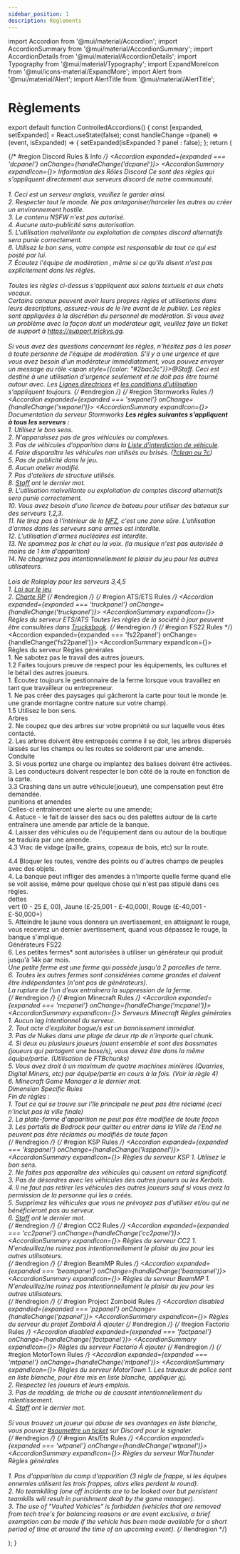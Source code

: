 ```yaml
---
sidebar_position: 1
description: Règlements
---
```


import Accordion from '@mui/material/Accordion';
import AccordionSummary from '@mui/material/AccordionSummary';
import AccordionDetails from '@mui/material/AccordionDetails';
import Typography from '@mui/material/Typography';
import ExpandMoreIcon from '@mui/icons-material/ExpandMore';
import Alert from '@mui/material/Alert';
import AlertTitle from '@mui/material/AlertTitle';

# Règlements

export default function ControlledAccordions() { const [expanded, setExpanded] = React.useState(false); const handleChange =(panel) => (event, isExpanded) => { setExpanded(isExpanded ? panel : false); }; return (
    <div>
    {/* #region Discord Rules & Info */}
      <Accordion expanded={expanded === 'dcpanel'} onChange={handleChange('dcpanel')}>
        <AccordionSummary expandIcon={<ExpandMoreIcon />}>
          <Typography><i class="fab fa-discord"></i> Information des Rôles Discord</Typography>
        </AccordionSummary>
        <AccordionDetails>
        <Typography>
          Ce sont des règles qui s'appliquent directement aux serveurs discord de notre communauté.<br/><br/>
          1. Ceci est un serveur anglais, veuillez le garder ainsi.<br/>
          2. Respecter tout le monde. Ne pas antagoniser/harceler les autres ou créer un environnement hostile.<br/>
          3. Le contenu NSFW n'est pas autorisé.<br/>
          4. Aucune auto-publicité sans autorisation.<br/>
          5. L'utilisation malveillante ou exploitation de comptes discord alternatifs sera punie correctement.<br/>
          6. Utilisez le bon sens, votre compte est responsable de tout ce qui est posté par lui.<br/>
          7. Écoutez l'équipe de modération <a href="https://trickys.gg/staffteam"></a>, même si ce qu'ils disent n'est pas explicitement dans les règles.<br/><br/>
          Toutes les règles ci-dessus s'appliquent aux salons textuels et aux chats vocaux.<br/>
          Certains canaux peuvent avoir leurs propres règles et utilisations dans leurs descriptions, assurez-vous de le lire avant de le publier. Les règles sont appliquées à la discrétion du personnel de modération. Si vous avez un problème avec la façon dont un modérateur agit, veuillez faire un ticket de support à <a href="https://support.trickys.gg">https://support.trickys.gg</a>. <br/><br/>
          Si vous avez des questions concernant les règles, n'hésitez pas à les poser à toute personne de l'équipe de modération. S'il y a une urgence et que vous avez besoin d'un modérateur immédiatement, vous pouvez envoyer un message au rôle <span style={{color: "#2bac3c"}}>@Staff</span>. Ceci est destiné à une utilisation d'urgence seulement et ne doit pas être tourné autour avec. Les <a href="https://discord.com/guidelines">Lignes directrices</a> et <a href="https://discord.com/terms">les conditions d'utilisation</a> s'appliquent toujours.
        </Typography>
        </AccordionDetails>
      </Accordion>
    {/* #endregion */}
    {/* #region Stormworks Rules */}
      <Accordion expanded={expanded === 'swpanel'} onChange={handleChange('swpanel')}>
        <AccordionSummary expandIcon={<ExpandMoreIcon />}>
          <Typography><i class="fa-solid fa-anchor"></i> Documentation du serveur Stormworks</Typography>
        </AccordionSummary>
        <AccordionDetails>
        <Typography>
          <b>Les règles suivantes s'appliquent à tous les serveurs :</b><br/>
          1. Utilisez le bon sens.<br/>
          2. N'apparaissez pas de gros véhicules ou complexes.<br/>
          3. Pas de véhicules d'apparition dans la <a href="https://trickys.gg/vehiclebans">Liste d'interdiction de véhicule</a>.<br/>
          4. Faire disparaître les véhicules non utilisés ou brisés. (<a href="/stormworks/commands">?clean ou ?c</a>)<br/>
          5. Pas de publicité dans le jeu.<br/>
          6. Aucun atelier modifié.<br/>
          7. Pas d'ateliers de structure utilisés.<br/>
          8. <a href="https://trickys.gg/staffteam">Staff</a> ont le dernier mot.<br/>
          9. L'utilisation malveillante ou exploitation de comptes discord alternatifs sera punie correctement.<br/>
          10. Vous avez besoin d'une licence de bateau <a href="/stormworks/boats"></a> pour utiliser des bateaux sur des serveurs 1,2,3.<br/>
          11. Ne tirez pas à l'intérieur de la <a href="/stormworks/no-fire-zone">NFZ</a>, c'est une zone sûre. L'utilisation d'armes dans les serveurs sans armes est interdite.<br/>
          12. L'utilisation d'armes nucléaires est interdite.<br/>
          13. Ne spammez pas le chat ou la voix. (la musique n'est pas autorisée à moins de 1 km d'apparition)<br/>
          14. Ne chagrinez pas intentionnellement le plaisir du jeu pour les autres utilisateurs.<br/><br/>
          Lois de Roleplay pour les serveurs 3,4,5<br/>
          1. <a href="/hrplaws">Loi sur le jeu</a><br/>
          2. <a href="https://trickys.gg/staffteam">Charte RP</a>
        </Typography>
        </AccordionDetails>
      </Accordion>
    {/* #endregion */}
    {/* #region ATS/ETS Rules */}
      <Accordion expanded={expanded === 'truckpanel'} onChange={handleChange('truckpanel')}>
        <AccordionSummary expandIcon={<ExpandMoreIcon />}>
          <Typography><i class="fas fas fa-truck"></i> Règles du serveur ETS/ATS</Typography>
        </AccordionSummary>
        <AccordionDetails>
        <Typography>
          Toutes les règles de la société à jour peuvent être consultées dans <a href="https://trucksbook.eu/company/125046">Trucksbook</a>.
        </Typography>
        </AccordionDetails>
      </Accordion>
    {/* #endregion */}
    {/* #region FS22 Rules */}
      <Accordion expanded={expanded === 'fs22panel'} onChange={handleChange('fs22panel')}>
        <AccordionSummary expandIcon={<ExpandMoreIcon />}>
          <Typography><i class="fas fa-tractor"></i> Règles du serveur</Typography>
        </AccordionSummary>
        <AccordionDetails>
        <Typography>
          <span class="tricky-color">Règles générales</span><br/>
          1. Ne sabotez pas le travail des autres joueurs.<br/>
          1.2 Faites toujours preuve de respect pour les équipements, les cultures et le bétail des autres joueurs.<br/>
          1. Écoutez toujours le gestionnaire de la ferme lorsque vous travaillez en tant que travailleur ou entrepreneur.<br/>
          1. Ne pas créer des paysages qui gâcheront la carte pour tout le monde (e. une grande montagne contre nature sur votre champ).<br/>
          1.5 Utilisez le bon sens.<br/>
           <span class="tricky-color">Arbres</span><br/>
          2. Ne coupez que des arbres sur votre propriété ou sur laquelle vous êtes contacté.<br/>
          2. Les arbres doivent être entreposés comme il se doit, les arbres dispersés laissés sur les champs ou les routes se solderont par une amende.<br/>
           <span class="tricky-color">Conduite</span><br/>
          3. Si vous portez une charge ou implantez des balises doivent être activées.<br/>
          3. Les conducteurs doivent respecter le bon côté de la route en fonction de la carte.<br/>
          3.3 Crashing dans un autre véhicule(joueur), une compensation peut être demandée.<br/>
           <span class="tricky-color">punitions et amendes</span><br/>
          Celles-ci entraîneront une alerte ou une amende;<br/>
          4. Astuce - le fait de laisser des sacs ou des palettes autour de la carte entraînera une amende par article de la banque.<br/>
          4. Laisser des véhicules ou de l'équipement dans ou autour de la boutique se traduira par une amende.<br/>
          4.3 Vrac de vidage (paille, grains, copeaux de bois, etc) sur la route.<br/>
          
 4.4 Bloquer les routes, vendre des points ou d'autres champs de peuples avec des objets.<br/>
          4. La banque peut infliger des amendes à n'importe quelle ferme quand elle se voit assise, même pour quelque chose qui n'est pas stipulé dans ces règles.<br/>
           <span class="tricky-color">dettes</span><br/>
          vert (0 - 25 £, 00), Jaune (£-25,001 - £-40,000), Rouge (£-40,001 - £-50,000+)<br/>
          5. Atteindre le jaune vous donnera un avertissement, en atteignant le rouge, vous recevrez un dernier avertissement, quand vous dépassez le rouge, la banque s'implique.<br/>
           <span class="tricky-color">Générateurs FS22</span><br/>
          6. Les petites fermes* sont autorisées à utiliser un générateur qui produit jusqu'à 14k par mois.<br/>
          *Une petite ferme est une ferme qui possède jusqu'à 2 parcelles de terre.<br/>
          6. Toutes les autres fermes sont considérées comme grandes et doivent être indépendantes (n'ont pas de générateurs).<br/>
          La rupture de l'un d'eux entraînera la suppression de la ferme.<br/>
        </Typography>
        </AccordionDetails>
      </Accordion>
    {/* #endregion */}
    {/* #region Minecraft Rules */}
      <Accordion expanded={expanded === 'mcpanel'} onChange={handleChange('mcpanel')}>
        <AccordionSummary expandIcon={<ExpandMoreIcon />}>
          <Typography><i class="fa-solid fa-square-full"></i> Serveurs Minecraft</Typography>
        </AccordionSummary>
        <AccordionDetails>
        <Typography>
        <span class="tricky-color">Règles générales</span><br/>
        1. Aucun lag intentionnel du serveur.<br/>
        2. Tout acte d'exploiter bogue/s est un bannissement immédiat.<br/>
        3. Pas de Nukes dans une plage de deux rtp de n'importe quel chunk.<br/>
        4. Si deux ou plusieurs joueurs jouent ensemble et sont des bassmates (joueurs qui partagent une base/s), vous devez être dans la même équipe/partie. (Utilisation de FTBchunks)<br/>
        5. Vous avez droit à un maximum de quatre machines minières (Quarries, Digital Miners, etc) par équipe/partie en cours à la fois. (Voir la règle 4)<br/>
        6. Minecraft Game Manager a le dernier mot.<br/>
        <span class="tricky-color">Dimension Specific Rules</span><br/>
        Fin de règles :<br/>
        1. Tout ce qui se trouve sur l'île principale ne peut pas être réclamé (ceci n'inclut pas la ville finale)<br/>
        2. La plate-forme d'apparition ne peut pas être modifiée de toute façon<br/>
        3. Les portails de Bedrock pour quitter ou entrer dans la Ville de l'End ne peuvent pas être réclamés ou modifiés de toute façon<br/>
        </Typography>
        </AccordionDetails>
      </Accordion>
    {/* #endregion */}
    {/* #region KSP Rules */}
      <Accordion expanded={expanded === 'ksppanel'} onChange={handleChange('ksppanel')}>
        <AccordionSummary expandIcon={<ExpandMoreIcon />}>
          <Typography><i class="fas fa-user-astronaut"></i> Règles du serveur KSP</Typography>
        </AccordionSummary>
        <AccordionDetails>
        <Typography>
          1. Utilisez le bon sens.<br/>
          2. Ne faites pas apparaître des véhicules qui causent un retard significatif.<br/>
          3. Pas de désordres avec les véhicules des autres joueurs ou les Kerbals.<br/>
          4. Il ne faut pas retirer les véhicules des autres joueurs sauf si vous avez la permission de la personne qui les a créés.<br/>
          5. Supprimez les véhicules que vous ne prévoyez pas d'utiliser et/ou qui ne bénéficieront pas au serveur.<br/>
          6. <a href="https://trickys.gg/staffteam">Staff</a> ont le dernier mot.<br/>
        </Typography>
        </AccordionDetails>
      </Accordion>
    {/* #endregion */}
    {/* #region CC2 Rules */}
      <Accordion expanded={expanded === 'cc2panel'} onChange={handleChange('cc2panel')}>
        <AccordionSummary expandIcon={<ExpandMoreIcon />}>
          <Typography><i class="fas fa-ship"></i> Règles du serveur CC2</Typography>
        </AccordionSummary>
        <AccordionDetails>
        <Typography>
          1. N'endeuillez/ne ruinez pas intentionnellement le plaisir du jeu pour les autres utilisateurs.<br/>
        </Typography>
        </AccordionDetails>
      </Accordion>
    {/* #endregion */}
    {/* #region BeamMP Rules */}
      <Accordion expanded={expanded === 'beampanel'} onChange={handleChange('beampanel')}>
        <AccordionSummary expandIcon={<ExpandMoreIcon />}>
          <Typography><i class="fa-solid fa-car-side"></i> Règles du serveur BeamMP</Typography>
        </AccordionSummary>
        <AccordionDetails>
        <Typography>
          1. N'endeuillez/ne ruinez pas intentionnellement le plaisir du jeu pour les autres utilisateurs.<br/>
        </Typography>
        </AccordionDetails>
      </Accordion>
    {/* #endregion */}
    {/* #region Project Zomboid Rules */}
      <Accordion  disabled expanded={expanded === 'pzpanel'} onChange={handleChange('pzpanel')}>
        <AccordionSummary expandIcon={<ExpandMoreIcon />}>
          <Typography><i class="fa-solid fa-biohazard"></i> Règles du serveur du projet Zomboid</Typography>
        </AccordionSummary>
        <AccordionDetails>
        <Typography>
          À ajouter
        </Typography>
        </AccordionDetails>
      </Accordion>
    {/* #endregion */}
    {/* #region Factorio Rules */}
      <Accordion  disabled expanded={expanded === 'factpanel'} onChange={handleChange('factpanel')}>
        <AccordionSummary expandIcon={<ExpandMoreIcon />}>
          <Typography><i class="fa-solid fa-industry"></i> Règles du serveur Factorio</Typography>
        </AccordionSummary>
        <AccordionDetails>
        <Typography>
          À ajouter
        </Typography>
        </AccordionDetails>
      </Accordion>
    {/* #endregion */}
    {/* #region MotorTown Rules */}
      <Accordion expanded={expanded === 'mtpanel'} onChange={handleChange('mtpanel')}>
        <AccordionSummary expandIcon={<ExpandMoreIcon />}>
          <Typography><i class="fas fa-car"></i> Règles du serveur MotorTown</Typography>
        </AccordionSummary>
        <AccordionDetails>
        <Typography>
          1. Les travaux de police sont en liste blanche, pour être mis en liste blanche, appliquer <a href="https://trickys.gg/applications/new">ici</a>.<br/>
          2. Respectez les joueurs et leurs emplois.<br/>
          3. Pas de modding, de triche ou de causant intentionnellement du ralentissement.<br/>
          4. <a href="https://trickys.gg/staffteam">Staff</a> ont le dernier mot.<br/><br/>
          <Alert variant="outlined" severity="info"> Si vous trouvez un joueur qui abuse de ses avantages en liste blanche, vous pouvez <a href="discord://discord.com/channels/710922135580835950/846373509470748722" class="discord-text">#soumettre un ticket</a> sur Discord pour le signaler.</Alert><br/>
        </Typography>
        </AccordionDetails>
      </Accordion>
    {/* #endregion */}
    {/* #region Ats/Ets Rules */}
      <Accordion expanded={expanded === 'wtpanel'} onChange={handleChange('wtpanel')}>
        <AccordionSummary expandIcon={<ExpandMoreIcon />}>
          <Typography><i class="fas fa-fighter-jet"></i> Règles du serveur WarThunder</Typography>
        </AccordionSummary>
        <AccordionDetails>
        <Typography>
          Règles générales<br/><br/>
          1. Pas d'apparition du camp d'apparition <span class="text-muted">(3 règle de frappe, si les équipes ennemies utilisent les trois frappes, alors elles perdent le round).</span><br/>
          2. No teamkilling <span class="text-muted">(one off incidents are to be looked over but persistent teamkills will result in punishment dealt by the game manager).</span><br/>
          3. The use of "Vaulted Vehicles" is forbidden <span class="text-muted">(vehicles that are removed from tech tree's for balancing reasons or are event exclusive, a brief exemption can be made if the vehicle has been made available for a short period of time at around the time of an upcoming event).</span>
        </Typography>
        </AccordionDetails>
      </Accordion>
    {/* #endregion */}
    </div>
  ); }





